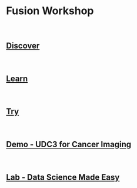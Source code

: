 # Fusion Workshop


<BR>


## [Discover](f01-discover.md)

<BR>
  
## [Learn](f02-learn.md)

<BR>

## [Try](f03-try.md)

<BR>
  
## [Demo - UDC3 for Cancer Imaging](demo/udc3-cancer-imaging.md)

  <BR>

## [Lab - Data Science Made Easy](lab/hpdalab-license-plate.md)
